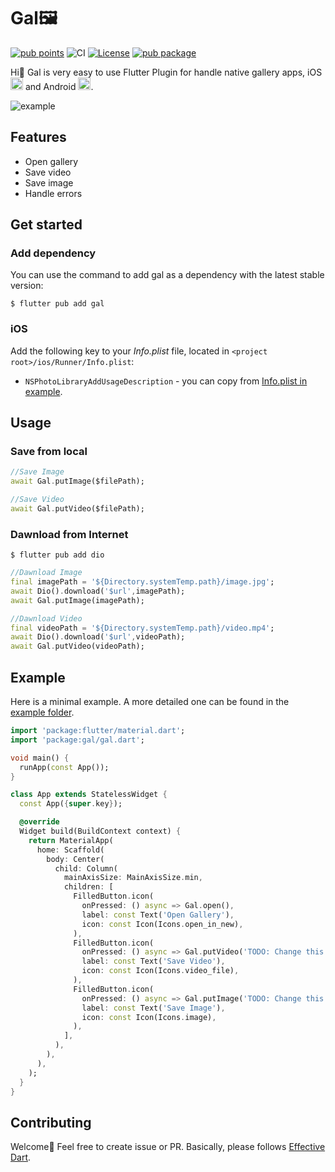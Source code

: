 # Gal🖼️

[![pub points](https://img.shields.io/pub/points/gal?color=2E8B57&label=pub%20points)](https://pub.dev/packages/gal/score)
![CI](https://github.com/natsuk4ze/gal/actions/workflows/analyze.yml/badge.svg?branch=main)
[![License](https://img.shields.io/badge/license-BSD3-blue.svg)](LICENSE)
[![pub package](https://img.shields.io/pub/v/gal.svg)](https://pub.dev/packages/gal)

Hi👋 Gal is very easy to use Flutter Plugin for handle native gallery apps, iOS <img src="https://is5-ssl.mzstatic.com/image/thumb/Purple122/v4/fe/3a/7e/fe3a7e0e-7f52-b750-0ed2-523998c59d48/AppIcon-0-0-1x_U007emarketing-0-0-0-7-0-0-sRGB-0-0-0-GLES2_U002c0-512MB-85-220-0-0.png/246x0w.webp" alt="ios photo" width="20" height="20"/> and Android <img src="https://play-lh.googleusercontent.com/ZyWNGIfzUyoajtFcD7NhMksHEZh37f-MkHVGr5Yfefa-IX7yj9SMfI82Z7a2wpdKCA=w240-h480-rw" alt="amdroid photo" width="20" height="20"/>.

![example](https://github.com/natsuk4ze/gal/raw/main/example/assets/example.gif)

## Features

* Open gallery
* Save video
* Save image
* Handle errors

## Get started

### Add dependency

You can use the command to add gal as a dependency with the latest stable version:

```console
$ flutter pub add gal
```

### iOS

Add the following key to your _Info.plist_ file, located in
`<project root>/ios/Runner/Info.plist`:

* `NSPhotoLibraryAddUsageDescription` - you can copy from [Info.plist in example](https://github.com/natsuk4ze/gal/blob/main/example/ios/Runner/Info.plist).

## Usage

### Save from local

```dart
//Save Image
await Gal.putImage($filePath);

//Save Video
await Gal.putVideo($filePath);
```

### Dawnload from Internet

```console
$ flutter pub add dio
```

```dart
//Dawnload Image
final imagePath = '${Directory.systemTemp.path}/image.jpg';
await Dio().download('$url',imagePath);
await Gal.putImage(imagePath);

//Dawnload Video
final videoPath = '${Directory.systemTemp.path}/video.mp4';
await Dio().download('$url',videoPath);
await Gal.putVideo(videoPath);
```

## Example

Here is a minimal example. A more detailed one can be found in the [example folder](https://github.com/natsuk4ze/gal/blob/main/example/lib/main.dart).

``` dart
import 'package:flutter/material.dart';
import 'package:gal/gal.dart';

void main() {
  runApp(const App());
}

class App extends StatelessWidget {
  const App({super.key});

  @override
  Widget build(BuildContext context) {
    return MaterialApp(
      home: Scaffold(
        body: Center(
          child: Column(
            mainAxisSize: MainAxisSize.min,
            children: [
              FilledButton.icon(
                onPressed: () async => Gal.open(),
                label: const Text('Open Gallery'),
                icon: const Icon(Icons.open_in_new),
              ),
              FilledButton.icon(
                onPressed: () async => Gal.putVideo('TODO: Change this text to video path'),
                label: const Text('Save Video'),
                icon: const Icon(Icons.video_file),
              ),
              FilledButton.icon(
                onPressed: () async => Gal.putImage('TODO: Change this text to image path'),
                label: const Text('Save Image'),
                icon: const Icon(Icons.image),
              ),
            ],
          ),
        ),
      ),
    );
  }
}
```

## Contributing

Welcome💚 Feel free to create issue or PR. Basically, please follows [Effective Dart](https://dart.dev/effective-dart).
